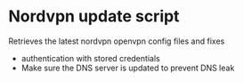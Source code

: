 # Nordvpn update script
Retrieves the latest nordvpn openvpn config files and fixes
- authentication with stored credentials
- Make sure the DNS server is updated to prevent DNS leak
